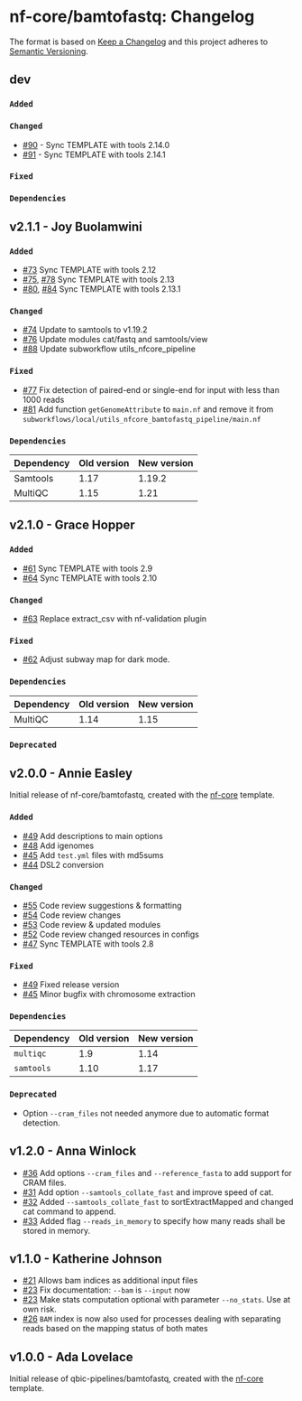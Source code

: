 # nf-core/bamtofastq: Changelog

The format is based on [Keep a Changelog](https://keepachangelog.com/en/1.0.0/)
and this project adheres to [Semantic Versioning](https://semver.org/spec/v2.0.0.html).

## dev

### `Added`

### `Changed`

- [#90](https://github.com/nf-core/bamtofastq/pull/90) - Sync TEMPLATE with tools 2.14.0
- [#91](https://github.com/nf-core/bamtofastq/pull/91) - Sync TEMPLATE with tools 2.14.1

### `Fixed`

### `Dependencies`

## v2.1.1 - Joy Buolamwini

### `Added`

- [#73](https://github.com/nf-core/bamtofastq/pull/73) Sync TEMPLATE with tools 2.12
- [#75](https://github.com/nf-core/bamtofastq/pull/75), [#78](https://github.com/nf-core/bamtofastq/pull/78) Sync TEMPLATE with tools 2.13
- [#80](https://github.com/nf-core/bamtofastq/pull/80), [#84](https://github.com/nf-core/bamtofastq/pull/84) Sync TEMPLATE with tools 2.13.1

### `Changed`

- [#74](https://github.com/nf-core/bamtofastq/pull/74) Update to samtools to v1.19.2
- [#76](https://github.com/nf-core/bamtofastq/pull/76) Update modules cat/fastq and samtools/view
- [#88](https://github.com/nf-core/bamtofastq/pull/88) Update subworkflow utils_nfcore_pipeline

### `Fixed`

- [#77](https://github.com/nf-core/bamtofastq/pull/77) Fix detection of paired-end or single-end for input with less than 1000 reads
- [#81](https://github.com/nf-core/bamtofastq/pull/81) Add function `getGenomeAttribute` to `main.nf` and remove it from `subworkflows/local/utils_nfcore_bamtofastq_pipeline/main.nf`

### `Dependencies`

| Dependency | Old version | New version |
| ---------- | ----------- | ----------- |
| Samtools   | 1.17        | 1.19.2      |
| MultiQC    | 1.15        | 1.21        |

## v2.1.0 - Grace Hopper

### `Added`

- [#61](https://github.com/nf-core/bamtofastq/pull/61) Sync TEMPLATE with tools 2.9
- [#64](https://github.com/nf-core/bamtofastq/pull/64) Sync TEMPLATE with tools 2.10

### `Changed`

- [#63](https://github.com/nf-core/bamtofastq/pull/63) Replace extract_csv with nf-validation plugin

### `Fixed`

- [#62](https://github.com/nf-core/bamtofastq/pull/62) Adjust subway map for dark mode.

### `Dependencies`

| Dependency | Old version | New version |
| ---------- | ----------- | ----------- |
| MultiQC    | 1.14        | 1.15        |

### `Deprecated`

## v2.0.0 - Annie Easley

Initial release of nf-core/bamtofastq, created with the [nf-core](https://nf-co.re/) template.

### `Added`

- [#49](https://github.com/nf-core/bamtofastq/pull/49) Add descriptions to main options
- [#48](https://github.com/nf-core/bamtofastq/pull/48) Add igenomes
- [#45](https://github.com/nf-core/bamtofastq/pull/45) Add `test.yml` files with md5sums
- [#44](https://github.com/nf-core/bamtofastq/pull/44) DSL2 conversion

### `Changed`

- [#55](https://github.com/nf-core/bamtofastq/pull/55) Code review suggestions & formatting
- [#54](https://github.com/nf-core/bamtofastq/pull/54) Code review changes
- [#53](https://github.com/nf-core/bamtofastq/pull/53) Code review & updated modules
- [#52](https://github.com/nf-core/bamtofastq/pull/52) Code review changed resources in configs
- [#47](https://github.com/nf-core/bamtofastq/pull/47) Sync TEMPLATE with tools 2.8

### `Fixed`

- [#49](https://github.com/nf-core/bamtofastq/pull/49) Fixed release version
- [#45](https://github.com/nf-core/bamtofastq/pull/45) Minor bugfix with chromosome extraction

### `Dependencies`

| Dependency | Old version | New version |
| ---------- | ----------- | ----------- |
| `multiqc`  | 1.9         | 1.14        |
| `samtools` | 1.10        | 1.17        |

### `Deprecated`

- Option `--cram_files` not needed anymore due to automatic format detection.

## v1.2.0 - Anna Winlock

- [#36](https://github.com/qbic-pipelines/bamtofastq/pull/36) Add options `--cram_files` and `--reference_fasta` to add support for CRAM files.
- [#31](https://github.com/qbic-pipelines/bamtofastq/pull/31) Add option `--samtools_collate_fast` and improve speed of cat.
- [#32](https://github.com/qbic-pipelines/bamtofastq/pull/32) Added `--samtools_collate_fast` to sortExtractMapped and changed cat command to append.
- [#33](https://github.com/qbic-pipelines/bamtofastq/pull/33) Added flag `--reads_in_memory` to specify how many reads shall be stored in memory.

## v1.1.0 - Katherine Johnson

- [#21](https://github.com/qbic-pipelines/bamtofastq/21) Allows bam indices as additional input files
- [#23](https://github.com/qbic-pipelines/bamtofastq/23) Fix documentation: `--bam` is `--input` now
- [#23](https://github.com/qbic-pipelines/bamtofastq/23) Make stats computation optional with parameter `--no_stats`. Use at own risk.
- [#26](https://github.com/qbic-pipelines/bamtofastq/26) `BAM` index is now also used for processes dealing with separating reads based on the mapping status of both mates

## v1.0.0 - Ada Lovelace

Initial release of qbic-pipelines/bamtofastq, created with the [nf-core](http://nf-co.re/) template.
